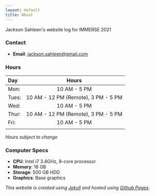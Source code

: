 ```yaml
---
layout: default
title: About
---
```


Jackson Sahleen's website log for IMMERSE 2021

### Contact
-   **Email**: jackson.sahleen@gmail.com

### Hours

| Day | Hours |
| :--- | :-----: |
| Mon: | 10 AM - 5 PM |
| Tues: | 10 AM - 12 PM (Remote), 3 PM - 5 PM |
| Wed: | 10 AM - 5 PM |
| Thur: | 10 AM - 12 PM (Remote), 3 PM - 5 PM |
| Fri: | 10 AM - 5 PM |
| | |

*Hours subject to change*

### Computer Specs
-   **CPU**: Intel i7 3.4GHz, 8-core processor
-   **Memory**: 16 GB
-   **Storage**: 500 GB HDD
-   **Graphics**: Base graphics

*This website is created using [Jekyll](https://jekyllrb.com/) and hosted using [Github Pages](https://pages.github.com/).*